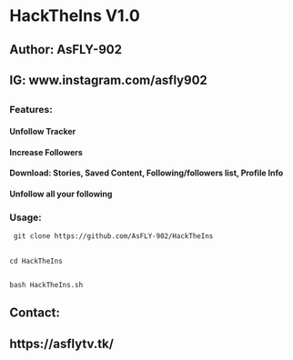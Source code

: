 # HackTheIns V1.0

<h2>Author: AsFLY-902</h2>
<h2>IG: www.instagram.com/asfly902<h2>
<h3>Features:</h3>
 <h4>Unfollow Tracker</h4>
 <h4>Increase Followers</h4>
<h4>Download: Stories, Saved Content, Following/followers list, Profile Info</h4>
<h4>Unfollow all your following</h4>
 
<h3>Usage:</h3>
<pre><code> git clone https://github.com/AsFLY-902/HackTheIns
 </code>
 <code>
cd HackTheIns
 </code>
<code>
bash HackTheIns.sh
</code></pre>
<h2>Contact:<h2>https://asflytv.tk/
